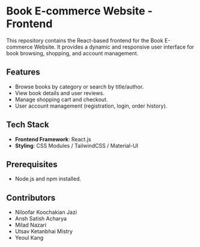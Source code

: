 
# Book E-commerce Website - Frontend
This repository contains the React-based frontend for the Book E-commerce Website. It provides a dynamic and responsive user interface for book browsing, shopping, and account management.
## Features
- Browse books by category or search by title/author.
- View book details and user reviews.
- Manage shopping cart and checkout.
- User account management (registration, login, order history).

## Tech Stack
- **Frontend Framework**: React.js
- **Styling**: CSS Modules / TailwindCSS / Material-UI

## Prerequisites
- Node.js and npm installed.

## Contributors
  - Niloofar Koochakian Jazi
  - Ansh Satish Acharya
  - Milad Nazari
  - Utsav Ketanbhai Mistry
  - Yeoul Kang
